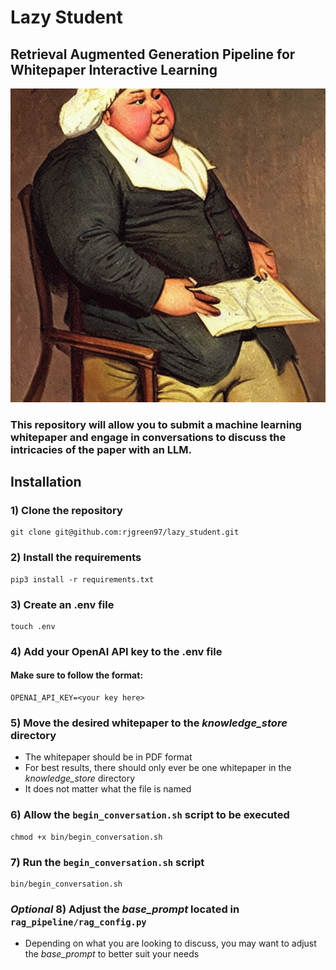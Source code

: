 # Lazy Student
## Retrieval Augmented Generation Pipeline for Whitepaper Interactive Learning
![alt text](assets/lazy_student.png)
### This repository will allow you to submit a machine learning whitepaper and engage in conversations to discuss the intricacies of the paper with an LLM. 

## Installation
### 1) Clone the repository
```
git clone git@github.com:rjgreen97/lazy_student.git
```
### 2) Install the requirements
```
pip3 install -r requirements.txt
```
### 3) Create an .env file
```
touch .env
```
### 4) Add your OpenAI API key to the .env file
#### Make sure to follow the format:
```
OPENAI_API_KEY=<your key here>
```

### 5) Move the desired whitepaper to the *knowledge_store* directory
- The whitepaper should be in PDF format
- For best results, there should only ever be one whitepaper in the *knowledge_store* directory
- It does not matter what the file is named

### 6) Allow the `begin_conversation.sh` script to be executed
```
chmod +x bin/begin_conversation.sh
```

### 7) Run the `begin_conversation.sh` script
```
bin/begin_conversation.sh
```

### *Optional* 8) Adjust the *base_prompt* located in `rag_pipeline/rag_config.py` 
- Depending on what you are looking to discuss, you may want to adjust the *base_prompt* to better suit your needs

